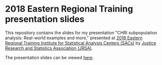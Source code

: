 # 2018 Eastern Regional Training presentation slides

This repository contains the slides for my presentation "CHRI subpopulation analysis: Real-world examples and more," presented at [2018 Eastern Regional Training Institute for Statistical Analysis Centers (SACs)](http://www.jrsa.org/events/eastern-regional.html) by [Justice Research and Statistics Association (JRSA)](http://www.jrsa.org/).

The presentation slides can be viewed [here](https://bobaekang.github.io/jrsa2018eastern/slides).